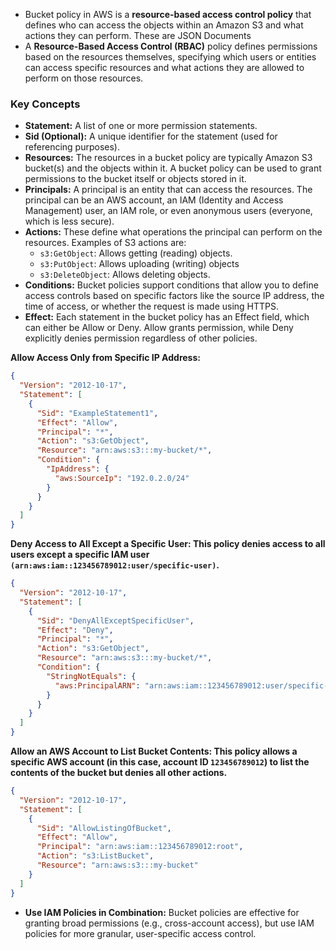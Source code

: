 - Bucket policy in AWS is a **resource-based access control policy** that defines who can access the objects within an Amazon S3 and what actions they can perform. These are JSON Documents
- A **Resource-Based Access Control (RBAC)** policy defines permissions based on the resources themselves, specifying which users or entities can access specific resources and what actions they are allowed to perform on those resources.

### Key Concepts ###
- **Statement:** A list of one or more permission statements.
- **Sid (Optional):** A unique identifier for the statement (used for referencing purposes).
- **Resources:** The resources in a bucket policy are typically Amazon S3 bucket(s) and the objects within it. A bucket policy can be used to grant permissions to the bucket itself or objects stored in it.
- **Principals:** A principal is an entity that can access the resources. The principal can be an AWS account, an IAM (Identity and Access Management) user, an IAM role, or even anonymous users (everyone, which is less secure).
- **Actions:** These define what operations the principal can perform on the resources. Examples of S3 actions are:
  - `s3:GetObject`: Allows getting (reading) objects.
  - `s3:PutObject`: Allows uploading (writing) objects
  - `s3:DeleteObject`: Allows deleting objects.
- **Conditions:** Bucket policies support conditions that allow you to define access controls based on specific factors like the source IP address, the time of access, or whether the request is made using HTTPS.
- **Effect:** Each statement in the bucket policy has an Effect field, which can either be Allow or Deny. Allow grants permission, while Deny explicitly denies permission regardless of other policies.

**Allow Access Only from Specific IP Address:**
```json
{
  "Version": "2012-10-17",
  "Statement": [
    {
      "Sid": "ExampleStatement1",
      "Effect": "Allow",
      "Principal": "*",
      "Action": "s3:GetObject",
      "Resource": "arn:aws:s3:::my-bucket/*",
      "Condition": {
        "IpAddress": {
          "aws:SourceIp": "192.0.2.0/24"
        }
      }
    }
  ]
}
```
**Deny Access to All Except a Specific User: This policy denies access to all users except a specific IAM user `(arn:aws:iam::123456789012:user/specific-user)`.**
```json
{
  "Version": "2012-10-17",
  "Statement": [
    {
      "Sid": "DenyAllExceptSpecificUser",
      "Effect": "Deny",
      "Principal": "*",
      "Action": "s3:GetObject",
      "Resource": "arn:aws:s3:::my-bucket/*",
      "Condition": {
        "StringNotEquals": {
          "aws:PrincipalARN": "arn:aws:iam::123456789012:user/specific-user"
        }
      }
    }
  ]
}
```

**Allow an AWS Account to List Bucket Contents: This policy allows a specific AWS account (in this case, account ID `123456789012`) to list the contents of the bucket but denies all other actions.**
```json
{
  "Version": "2012-10-17",
  "Statement": [
    {
      "Sid": "AllowListingOfBucket",
      "Effect": "Allow",
      "Principal": "arn:aws:iam::123456789012:root",
      "Action": "s3:ListBucket",
      "Resource": "arn:aws:s3:::my-bucket"
    }
  ]
}
```

- **Use IAM Policies in Combination:** Bucket policies are effective for granting broad permissions (e.g., cross-account access), but use IAM policies for more granular, user-specific access control.
